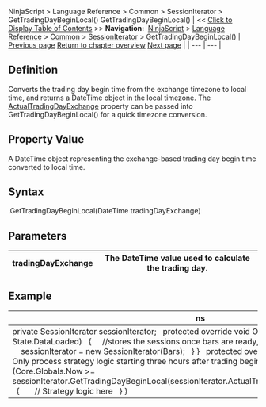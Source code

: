 ﻿
NinjaScript > Language Reference > Common > SessionIterator > GetTradingDayBeginLocal()
GetTradingDayBeginLocal()
| << [Click to Display Table of Contents](gettradingdaybeginlocal.md) >> **Navigation:**     [NinjaScript](ninjascript.md) > [Language Reference](language_reference_wip.md) > [Common](common.md) > [SessionIterator](sessioniterator.md) > GetTradingDayBeginLocal() | [Previous page](gettradingday.md) [Return to chapter overview](sessioniterator.md) [Next page](gettradingdayendlocal.md) |
| --- | --- |
## Definition
Converts the trading day begin time from the exchange timezone to local time, and returns a DateTime object in the local timezone. The [ActualTradingDayExchange](actualtradingdayexchange.md) property can be passed into GetTradingDayBeginLocal() for a quick timezone conversion.
 
## Property Value
A DateTime object representing the exchange-based trading day begin time converted to local time.
 
## Syntax
<SessionIterator>.GetTradingDayBeginLocal(DateTime tradingDayExchange)
## 
## Parameters
| tradingDayExchange | The DateTime value used to calculate the trading day. |
| --- | --- |

## 
## Example
| ns |
| --- |
| private SessionIterator sessionIterator;   protected override void OnStateChange() {    if (State == State.DataLoaded)    {      //stores the sessions once bars are ready, but before OnBarUpdate is called      sessionIterator = new SessionIterator(Bars);    } }   protected override void OnBarUpdate() {    // Only process strategy logic starting three hours after trading begins at the exchange    if (Core.Globals.Now >= sessionIterator.GetTradingDayBeginLocal(sessionIterator.ActualTradingDayExchange).AddHours(3))    {        // Strategy logic here    } } |
